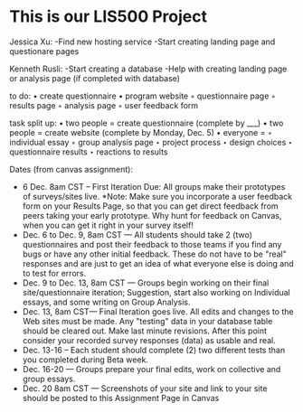 # This is our LIS500 Project 

Jessica Xu: 
-Find new hosting service
-Start creating landing page and questionare pages

Kenneth Rusli: 
-Start creating a database 
-Help with creating landing page or analysis page (if completed with database)



to do:
• create questionnaire
• program website
	◦ questionnaire page
	◦ results page
	◦ analysis page
	◦ user feedback form

task split up: 
• two people = create questionnaire (complete by ___)
• two people = create website (complete by Monday, Dec. 5)
• everyone = 
	◦ individual essay
	◦ group analysis page
		‣ project process
		‣ design choices
		‣ questionnaire results
		‣ reactions to results


Dates (from canvas assignment):
 - 6 Dec. 8am CST – First Iteration Due: All groups make their prototypes of surveys/sites live. *Note: Make sure you incorporate a user feedback form on your Results Page, so that you can get direct feedback from peers taking your early prototype. Why hunt for feedback on Canvas, when you can get it right in your survey itself!  
- Dec. 6 to Dec. 9, 8am CST — All students should take 2 (two) questionnaires and post their feedback to those teams if you find any bugs or have any other initial feedback. These do not have to be "real" responses and are just to get an idea of what everyone else is doing and to test for errors. 
- Dec. 9  to Dec. 13, 8am CST — Groups begin working on their final site/questionnaire iteration; Suggestion, start also working on Individual essays, and some writing on Group Analysis.  
- Dec. 13, 8am CST— Final Iteration goes live. All edits and changes to the Web sites must be made. Any "testing" data in your database table should be cleared out. Make last minute revisions. After this point consider your recorded survey responses (data) as usable and real.
- Dec. 13-16 – Each student should complete (2) two different tests than you completed during Beta week. 
- Dec. 16-20 — Groups prepare your final edits, work on collective and group essays. 
- Dec. 20 8am CST  — Screenshots of your site and link to your site should be posted to this Assignment Page in Canvas
